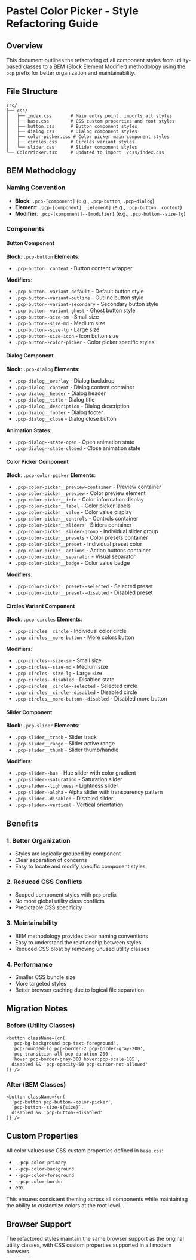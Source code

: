 # Pastel Color Picker - Style Refactoring Guide

## Overview
This document outlines the refactoring of all component styles from utility-based classes to a BEM (Block Element Modifier) methodology using the `pcp` prefix for better organization and maintainability.

## File Structure
```
src/
├── css/
│   ├── index.css       # Main entry point, imports all styles
│   ├── base.css        # CSS custom properties and root styles
│   ├── button.css      # Button component styles
│   ├── dialog.css      # Dialog component styles
│   ├── color-picker.css # Color picker main component styles
│   ├── circles.css     # Circles variant styles
│   └── slider.css      # Slider component styles
└── ColorPicker.tsx     # Updated to import ./css/index.css
```

## BEM Methodology

### Naming Convention
- **Block**: `.pcp-[component]` (e.g., `.pcp-button`, `.pcp-dialog`)
- **Element**: `.pcp-[component]__[element]` (e.g., `.pcp-button__content`)
- **Modifier**: `.pcp-[component]--[modifier]` (e.g., `.pcp-button--size-lg`)

### Components

#### Button Component
**Block**: `.pcp-button`
**Elements**:
- `.pcp-button__content` - Button content wrapper

**Modifiers**:
- `.pcp-button--variant-default` - Default button style
- `.pcp-button--variant-outline` - Outline button style
- `.pcp-button--variant-secondary` - Secondary button style
- `.pcp-button--variant-ghost` - Ghost button style
- `.pcp-button--size-sm` - Small size
- `.pcp-button--size-md` - Medium size
- `.pcp-button--size-lg` - Large size
- `.pcp-button--size-icon` - Icon button size
- `.pcp-button--color-picker` - Color picker specific styles

#### Dialog Component
**Block**: `.pcp-dialog`
**Elements**:
- `.pcp-dialog__overlay` - Dialog backdrop
- `.pcp-dialog__content` - Dialog content container
- `.pcp-dialog__header` - Dialog header
- `.pcp-dialog__title` - Dialog title
- `.pcp-dialog__description` - Dialog description
- `.pcp-dialog__footer` - Dialog footer
- `.pcp-dialog__close` - Dialog close button

**Animation States**:
- `.pcp-dialog--state-open` - Open animation state
- `.pcp-dialog--state-closed` - Close animation state

#### Color Picker Component
**Block**: `.pcp-color-picker`
**Elements**:
- `.pcp-color-picker__preview-container` - Preview container
- `.pcp-color-picker__preview` - Color preview element
- `.pcp-color-picker__info` - Color information display
- `.pcp-color-picker__label` - Color picker labels
- `.pcp-color-picker__value` - Color value display
- `.pcp-color-picker__controls` - Controls container
- `.pcp-color-picker__sliders` - Sliders container
- `.pcp-color-picker__slider-group` - Individual slider group
- `.pcp-color-picker__presets` - Color presets container
- `.pcp-color-picker__preset` - Individual preset color
- `.pcp-color-picker__actions` - Action buttons container
- `.pcp-color-picker__separator` - Visual separator
- `.pcp-color-picker__badge` - Color value badge

**Modifiers**:
- `.pcp-color-picker__preset--selected` - Selected preset
- `.pcp-color-picker__preset--disabled` - Disabled preset

#### Circles Variant Component
**Block**: `.pcp-circles`
**Elements**:
- `.pcp-circles__circle` - Individual color circle
- `.pcp-circles__more-button` - More colors button

**Modifiers**:
- `.pcp-circles--size-sm` - Small size
- `.pcp-circles--size-md` - Medium size
- `.pcp-circles--size-lg` - Large size
- `.pcp-circles--disabled` - Disabled state
- `.pcp-circles__circle--selected` - Selected circle
- `.pcp-circles__circle--disabled` - Disabled circle
- `.pcp-circles__more-button--disabled` - Disabled more button

#### Slider Component
**Block**: `.pcp-slider`
**Elements**:
- `.pcp-slider__track` - Slider track
- `.pcp-slider__range` - Slider active range
- `.pcp-slider__thumb` - Slider thumb/handle

**Modifiers**:
- `.pcp-slider--hue` - Hue slider with color gradient
- `.pcp-slider--saturation` - Saturation slider
- `.pcp-slider--lightness` - Lightness slider
- `.pcp-slider--alpha` - Alpha slider with transparency pattern
- `.pcp-slider--disabled` - Disabled slider
- `.pcp-slider--vertical` - Vertical orientation

## Benefits

### 1. Better Organization
- Styles are logically grouped by component
- Clear separation of concerns
- Easy to locate and modify specific component styles

### 2. Reduced CSS Conflicts
- Scoped component styles with `pcp` prefix
- No more global utility class conflicts
- Predictable CSS specificity

### 3. Maintainability
- BEM methodology provides clear naming conventions
- Easy to understand the relationship between styles
- Reduced CSS bloat by removing unused utility classes

### 4. Performance
- Smaller CSS bundle size
- More targeted styles
- Better browser caching due to logical file separation

## Migration Notes

### Before (Utility Classes)
```tsx
<button className={cn(
  'pcp-bg-background pcp-text-foreground',
  'pcp-rounded-lg pcp-border-2 pcp-border-gray-200',
  'pcp-transition-all pcp-duration-200',
  'hover:pcp-border-gray-300 hover:pcp-scale-105',
  disabled && 'pcp-opacity-50 pcp-cursor-not-allowed'
)} />
```

### After (BEM Classes)
```tsx
<button className={cn(
  'pcp-button pcp-button--color-picker',
  `pcp-button--size-${size}`,
  disabled && 'pcp-button--disabled'
)} />
```

## Custom Properties
All color values use CSS custom properties defined in `base.css`:
- `--pcp-color-primary`
- `--pcp-color-background`
- `--pcp-color-foreground`
- `--pcp-color-border`
- etc.

This ensures consistent theming across all components while maintaining the ability to customize colors at the root level.

## Browser Support
The refactored styles maintain the same browser support as the original utility classes, with CSS custom properties supported in all modern browsers. 